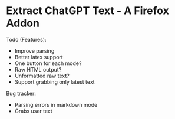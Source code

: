 # Extract ChatGPT Text - A Firefox Addon

Todo (Features): 
- Improve parsing
- Better latex support
- One button for each mode?
- Raw HTML output?
- Unformatted raw text?
- Support grabbing only latest text


Bug tracker:
- Parsing errors in markdown mode
- Grabs user text